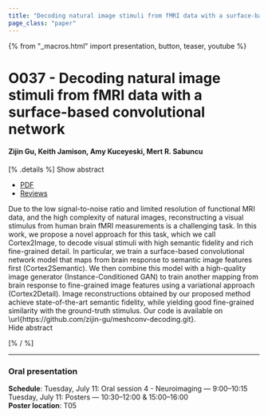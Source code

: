 ```yaml
---
title: "Decoding natural image stimuli from fMRI data with a surface-based convolutional network"
page_class: "paper"
---
```


{% from "_macros.html" import presentation, button, teaser, youtube %}

# O037 - Decoding natural image stimuli from fMRI data with a surface-based convolutional network

#### Zijin Gu, Keith Jamison, Amy Kuceyeski, Mert R. Sabuncu


[% .details %]
<a class="toggle_visibility" data-selector=".abstract" data-level="3">Show abstract</a>
- <a href="https://openreview.net/pdf?id=V5vvti2Y9PA">PDF</a>
- <a href="https://openreview.net/forum?id=V5vvti2Y9PA">Reviews</a>

<p>
    <span class="abstract">
        Due to the low signal-to-noise ratio and limited resolution of functional MRI data, and the high complexity of natural images, reconstructing a visual stimulus from human brain fMRI measurements is a challenging task. In this work, we propose a novel approach for this task, which we call Cortex2Image, to decode visual stimuli with high semantic fidelity and rich fine-grained detail. In particular, we train a surface-based convolutional network model that maps from brain response to semantic image features first (Cortex2Semantic).  We then combine this model with a high-quality image generator (Instance-Conditioned GAN) to train another mapping from brain response to fine-grained image features using a variational approach (Cortex2Detail). Image reconstructions obtained by our proposed method achieve state-of-the-art semantic fidelity, while yielding good fine-grained similarity with the ground-truth stimulus. Our code is available on \url{https://github.com/zijin-gu/meshconv-decoding.git}.
        <br>
        <span class="actions"><a class="toggle_visibility" data-level="2">Hide abstract</a></span>
    </span>
</p>
[% / %]

---


### Oral presentation

**Schedule**: Tuesday, July 11: Oral session 4 - Neuroimaging — 9:00–10:15<br>Tuesday, July 11: Posters — 10:30–12:00 & 15:00–16:00<br>
**Poster location**: T05

